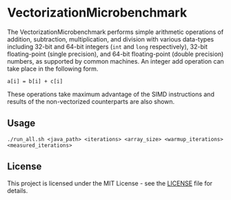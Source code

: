 # VectorizationMicrobenchmark

The VectorizationMicrobenchmark performs simple arithmetic operations of addition, subtraction, multiplication, and division with various data-types including 32-bit and 64-bit integers (`int` and `long` respectively), 32-bit floating-point (single precision), and 64-bit floating-point (double precision) numbers, as supported by common machines.
An integer add operation can take place in the following form.

```
a[i] = b[i] + c[i]
```

These operations take maximum advantage of the SIMD instructions and results of the non-vectorized counterparts are also shown.

## Usage

```
./run_all.sh <java_path> <iterations> <array_size> <warmup_iterations> <measured_iterations>
```

## License

This project is licensed under the MIT License - see the [LICENSE](LICENSE "LICENSE") file for details.